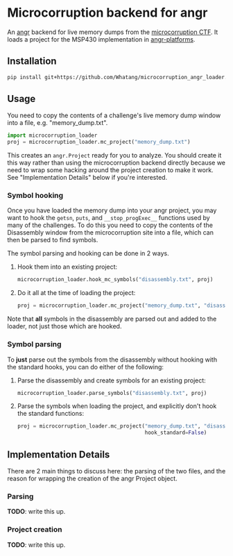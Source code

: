 # Microcorruption backend for angr

An [angr](https://angr.io) backend for live memory dumps from the [microcorruption CTF](https://microcorruption.com/). It loads a project for the MSP430 implementation in [angr-platforms](https://github.com/angr/angr-platforms).

## Installation

```bash
pip install git+https://github.com/Whatang/microcorruption_angr_loader.git
```

## Usage

You need to copy the contents of a challenge's live memory dump window into a file, e.g. "memory_dump.txt".

```python
import microcorruption_loader
proj = microcorruption_loader.mc_project("memory_dump.txt")
```

This creates an `angr.Project` ready for you to analyze. You should create it this way rather than using the microcorruption backend directly because we need to wrap some hacking around the project creation to make it work. See "Implementation Details" below if you're interested.

### Symbol hooking

Once you have loaded the memory dump into your angr project, you may want to hook the `getsn`, `puts`, and `__stop_progExec__` functions used by many of the challenges. To do this you need to copy the contents of the Disassembly window from the microcorruption site into a file, which can then be parsed to find symbols.

The symbol parsing and hooking can be done in 2 ways.

1. Hook them into an existing project:

   ```python
   microcorruption_loader.hook_mc_symbols("disassembly.txt", proj)
   ```

2. Do it all at the time of loading the project:

   ```python
   proj = microcorruption_loader.mc_project("memory_dump.txt", "disassembly.txt")
   ```

Note that **all** symbols in the disassembly are parsed out and added to the loader, not just those which are hooked.

### Symbol parsing

To **just** parse out the symbols from the disassembly without hooking with the standard hooks, you can do either of the following:

1. Parse the disassembly and create symbols for an existing project:

   ```python
   microcorruption_loader.parse_symbols("disassembly.txt", proj)
   ```

2. Parse the symbols when loading the project, and explicitly don't hook the standard functions:

   ```python
   proj = microcorruption_loader.mc_project("memory_dump.txt", "disassembly.txt"
                                            hook_standard=False)
   ```

## Implementation Details

There are 2 main things to discuss here: the parsing of the two files, and the reason for wrapping the creation of the angr Project object.

### Parsing

**TODO**: write this up.

### Project creation

**TODO**: write this up.

